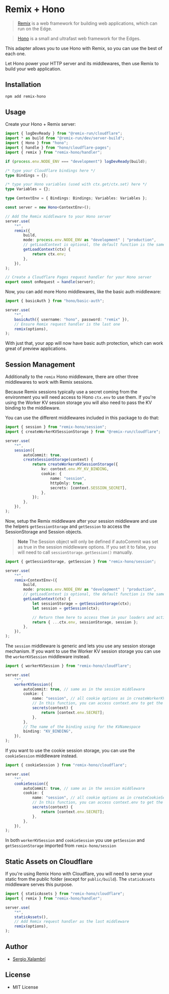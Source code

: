 # Remix + Hono

> [Remix](https://remix.run) is a web framework for building web applications,
> which can run on the Edge.

> [Hono](https://hono.dev) is a small and ultrafast web framework for the Edges.

This adapter allows you to use Hono with Remix, so you can use the best of each
one.

Let Hono power your HTTP server and its middlewares, then use Remix to build
your web application.

## Installation

```sh
npm add remix-hono
```

## Usage

Create your Hono + Remix server:

```ts
import { logDevReady } from "@remix-run/cloudflare";
import * as build from "@remix-run/dev/server-build";
import { Hono } from "hono";
import { handle } from "hono/cloudflare-pages";
import { remix } from "remix-hono/handler";

if (process.env.NODE_ENV === "development") logDevReady(build);

/* type your Cloudflare bindings here */
type Bindings = {};

/* type your Hono variables (used with ctx.get/ctx.set) here */
type Variables = {};

type ContextEnv = { Bindings: Bindings; Variables: Variables };

const server = new Hono<ContextEnv>();

// Add the Remix middleware to your Hono server
server.use(
	"*",
	remix({
		build,
		mode: process.env.NODE_ENV as "development" | "production",
		// getLoadContext is optional, the default function is the same as here
		getLoadContext(ctx) {
			return ctx.env;
		},
	}),
);

// Create a Cloudflare Pages request handler for your Hono server
export const onRequest = handle(server);
```

Now, you can add more Hono middlewares, like the basic auth middleware:

```ts
import { basicAuth } from "hono/basic-auth";

server.use(
	"*",
	basicAuth({ username: "hono", password: "remix" }),
	// Ensure Remix request handler is the last one
	remix(options),
);
```

With just that, your app will now have basic auth protection, which can work
great of preview applications.

## Session Management

Additionally to the `remix` Hono middleware, there are other three middlewares
to work with Remix sessions.

Because Remix sessions typically use a secret coming from the environment you
will need access to Hono `ctx.env` to use them. If you're using the Worker KV
session storage you will also need to pass the KV binding to the middleware.

You can use the different middlewares included in this package to do that:

```ts
import { session } from "remix-hono/session";
import { createWorkerKVSessionStorage } from "@remix-run/cloudflare";

server.use(
	"*",
	session({
		autoCommit: true,
		createSessionStorage(context) {
			return createWorkersKVSessionStorage({
				kv: context.env.MY_KV_BINDING,
				cookie: {
					name: "session",
					httpOnly: true,
					secrets: [context.SESSION_SECRET],
				},
			});
		},
	}),
);
```

Now, setup the Remix middleware after your session middleware and use the
helpers `getSessionStorage` and `getSession` to access the SessionStorage and
Session objects.

> **Note** The Session object will only be defined if autoCommit was set as true
> in the session middleware options. If you set it to false, you will need to
> call `sessionStorage.getSession()` manually.

```ts
import { getSessionStorage, getSession } from "remix-hono/session";

server.use(
	"*",
	remix<ContextEnv>({
		build,
		mode: process.env.NODE_ENV as "development" | "production",
		// getLoadContext is optional, the default function is the same as here
		getLoadContext(ctx) {
			let sessionStorage = getSessionStorage(ctx);
			let session = getSession(ctx);

			// Return them here to access them in your loaders and actions
			return { ...ctx.env, sessionStorage, session };
		},
	}),
);
```

The `session` middleware is generic and lets you use any session storage
mechanism. If you want to use the Worker KV session storage you can use the
`workerKVSession` middleware instead.

```ts
import { workerKVSession } from "remix-hono/cloudflare";

server.use(
	"*",
	workerKVSession({
		autoCommit: true, // same as in the session middleware
		cookie: {
			name: "session", // all cookie options as in createWorkerKVSessionStorage
			// In this function, you can access context.env to get the session secret
			secrets(context) {
				return [context.env.SECRET];
			},
		},
		// The name of the binding using for the KVNamespace
		binding: "KV_BINDING",
	}),
);
```

If you want to use the cookie session storage, you can use the `cookieSession`
middleware instead.

```ts
import { cookieSession } from "remix-hono/cloudflare";

server.use(
	"*",
	cookieSession({
		autoCommit: true, // same as in the session middleware
		cookie: {
			name: "session", // all cookie options as in createCookieSessionStorage
			// In this function, you can access context.env to get the session secret
			secrets(context) {
				return [context.env.SECRET];
			},
		},
	}),
);
```

In both `workerKVSession` and `cookieSession` you use `getSession` and
`getSessionStorage` imported from `remix-hono/session`

## Static Assets on Cloudflare

If you're using Remix Hono with Cloudflare, you will need to serve your static
from the public folder (except for `public/build`). The `staticAssets`
middleware serves this purpose.

```ts
import { staticAssets } from "remix-hono/cloudflare";
import { remix } from "remix-hono/handler";

server.use(
	"*",
	staticAssets(),
	// Add Remix request handler as the last middleware
	remix(options),
);
```

## Author

- [Sergio Xalambrí](https://sergiodxa.com)

## License

- MIT License
